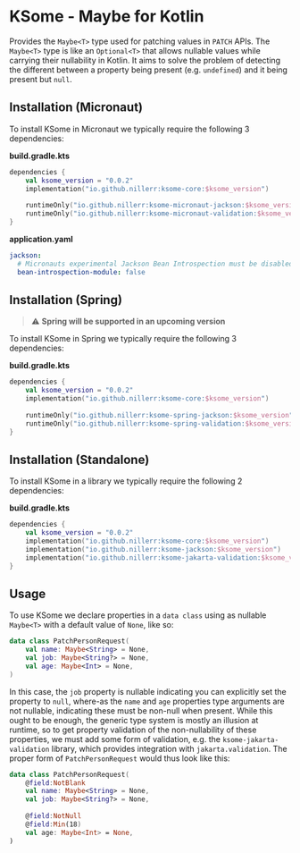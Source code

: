 # KSome - Maybe for Kotlin

Provides the `Maybe<T>` type used for patching values in `PATCH` APIs. The `Maybe<T>` type is like an `Optional<T>` that 
allows nullable values while carrying their nullability in Kotlin. It aims to solve the problem of detecting the 
different between a property being present (e.g. `undefined`) and it being present but `null`.

## Installation (Micronaut)

To install KSome in Micronaut we typically require the following 3 dependencies:

__build.gradle.kts__

```kotlin
dependencies {
    val ksome_version = "0.0.2"
    implementation("io.github.nillerr:ksome-core:$ksome_version")
    
    runtimeOnly("io.github.nillerr:ksome-micronaut-jackson:$ksome_version")
    runtimeOnly("io.github.nillerr:ksome-micronaut-validation:$ksome_version")
}
```

__application.yaml__

```yaml
jackson:
  # Micronauts experimental Jackson Bean Introspection must be disabled to properly support `Maybe<T>` in PATCH requests
  bean-introspection-module: false
```

## Installation (Spring)

> :warning: **Spring will be supported in an upcoming version**

To install KSome in Spring we typically require the following 3 dependencies: 

__build.gradle.kts__

```kotlin
dependencies {
    val ksome_version = "0.0.2"
    implementation("io.github.nillerr:ksome-core:$ksome_version")
    
    runtimeOnly("io.github.nillerr:ksome-spring-jackson:$ksome_version")
    runtimeOnly("io.github.nillerr:ksome-spring-validation:$ksome_version")
}
```

## Installation (Standalone)

To install KSome in a library we typically require the following 2 dependencies:

__build.gradle.kts__

```kotlin
dependencies {
    val ksome_version = "0.0.2"
    implementation("io.github.nillerr:ksome-core:$ksome_version")
    implementation("io.github.nillerr:ksome-jackson:$ksome_version")
    implementation("io.github.nillerr:ksome-jakarta-validation:$ksome_version")
}
```

## Usage

To use KSome we declare properties in a `data class` using as nullable `Maybe<T>` with a default value of `None`, like 
so:

```kotlin
data class PatchPersonRequest(
    val name: Maybe<String> = None,
    val job: Maybe<String?> = None,
    val age: Maybe<Int> = None,
)
```

In this case, the `job` property is nullable indicating you can explicitly set the property to `null`, where-as the 
`name` and `age` properties type arguments are not nullable, indicating these must be non-null when present. While this 
ought to be enough, the generic type system is mostly an illusion at runtime, so to get property validation of the 
non-nullability of these properties, we must add some form of validation, e.g. the `ksome-jakarta-validation` library, 
which provides integration with `jakarta.validation`. The proper form of `PatchPersonRequest` would thus look like this:

```kotlin
data class PatchPersonRequest(
    @field:NotBlank
    val name: Maybe<String> = None,
    val job: Maybe<String?> = None,
    
    @field:NotNull
    @field:Min(18)
    val age: Maybe<Int> = None,
)
```

